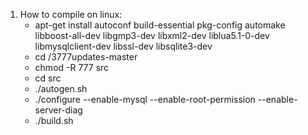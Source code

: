 1. How to compile on linux:
	* apt-get install autoconf build-essential pkg-config automake libboost-all-dev libgmp3-dev libxml2-dev liblua5.1-0-dev libmysqlclient-dev libssl-dev libsqlite3-dev
	* cd /3777updates-master
	* chmod -R 777 src
	* cd src
	* ./autogen.sh
	* ./configure --enable-mysql --enable-root-permission --enable-server-diag
	* ./build.sh
